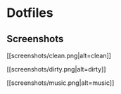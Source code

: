 # Dotfiles

## Screenshots

[[screenshots/clean.png|alt=clean]]

[[screenshots/dirty.png|alt=dirty]]

[[screenshots/music.png|alt=music]]